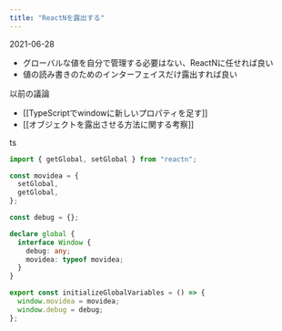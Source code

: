 ```yaml
---
title: "ReactNを露出する"
---
```


2021-06-28
- グローバルな値を自分で管理する必要はない、ReactNに任せれば良い
- 値の読み書きのためのインターフェイスだけ露出すれば良い

以前の議論
- [[TypeScriptでwindowに新しいプロパティを足す]]
- [[オブジェクトを露出させる方法に関する考察]]

ts

```typescript
import { getGlobal, setGlobal } from "reactn";

const movidea = {
  setGlobal,
  getGlobal,
};

const debug = {};

declare global {
  interface Window {
    debug: any;
    movidea: typeof movidea;
  }
}

export const initializeGlobalVariables = () => {
  window.movidea = movidea;
  window.debug = debug;
};
```


